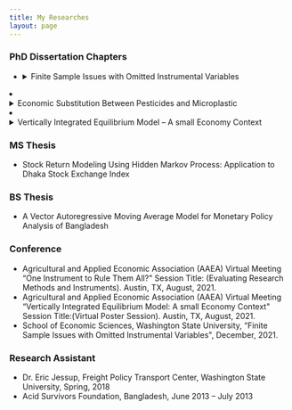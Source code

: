 ```yaml
---
title: My Researches
layout: page
---
```


### PhD Dissertation Chapters

- <details> <summary>Finite Sample Issues with Omitted Instrumental Variables</summary>
  
  - ![image of Something](https://shakilsaroare.github.io/dis1.png) </details>
  
- <details> <summary>Economic Substitution Between Pesticides and Microplastic</summary>
  
  - Agricultural inputs such as pesticides are used for more efficient production in the short run, but the use of these inputs come with environmental consequences over time. I explore the choices between plastics and pesticides to grow food, as well as the potential negative spillover caused by plastic use in production agriculture that is transformed into microplastic pollution in the soil. My study explores two cases (conventional and unconventional production) to analyze the substitution effect of plastic inputs with pesticides in agriculture. Both imply that a growers’ risk preference has an impact on the substitution between plastic and pesticides in that restrictions on inputs do not necessarily trigger substitution effect for risk averse growers. I also show that a higher cost of restricted pesticide can induce the risk neutral producers to substitute restricted pesticide with plastic mulches (i.e., for weed control). I introduce a restriction on plastic residue which has possible microplastic spillover in the soil and show that this restriction along with high cost associated with biodegradable plastic mulches might incentivize the grower to use more environmentally friendly pesticides.</details>
  
- <details> <summary>Vertically Integrated Equilibrium Model – A small Economy Context</summary>
  
  - Partial equilibrium (PE) analysis is widely used to study direct welfare effect on a particular market at a disaggregated level with minimal data requirement. We argue that the non-interactive market assumptions of PE models, in general, are rarely feasible for a small economy. Therefore, we develop vertically integrated CGE model, which is PE in structure but allows for the circular flow of GE models. We use equilibrium displacement model by total logarithmic differential of the behavioral equations of the CGE model. We focus on measuring and quantifying impacts of exogeneous shocks along the supply chain for the agricultural sector in the context of a small economy. We show the differences between the results of GE and PE analysis is economically significant for a small economy. We also decompose economic welfare effects along the supply chain that are traditionally folded together in a GE model.</details>

### MS Thesis
 - Stock Return Modeling Using Hidden Markov Process: Application to Dhaka Stock Exchange Index

### BS Thesis
- A Vector Autoregressive Moving Average Model for Monetary Policy Analysis of Bangladesh

### Conference
- Agricultural and Applied Economic Association (AAEA) Virtual Meeting “One Instrument to Rule Them All?" Session Title: (Evaluating Research Methods and Instruments). Austin, TX, August, 2021.
- Agricultural and Applied Economic Association (AAEA) Virtual Meeting “Vertically Integrated Equilibrium Model: A small Economy Context" Session Title:(Virtual Poster Session). Austin, TX, August, 2021.
- School of Economic Sciences, Washington State University, “Finite Sample Issues with Omitted Instrumental Variables", December, 2021.

### Research Assistant
- Dr. Eric Jessup, Freight Policy Transport Center, Washington State University, Spring, 2018
- Acid Survivors Foundation, Bangladesh, June 2013 – July 2013
